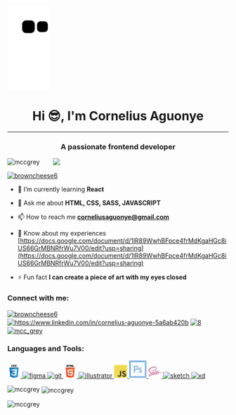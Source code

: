 ![MasterHead](https://raw.githubusercontent.com/preethamb97/preethamb97/2d66fcd6b470d45998ee71ab8f439d86ebad104e/github-contribution-grid-snake.svg)
<h1 align="center">Hi 😎, I'm Cornelius Aguonye</h1>
<hr>
<h3 align="center">A passionate frontend developer</h3>
<img align="right" alt"Coding" width="400" src="https://thumbs.gfycat.com/BoringGraveAmericanbobtail-max-1mb.gif">

<p align="left"> <img src="https://komarev.com/ghpvc/?username=mccgrey&label=Profile%20views&color=0e75b6&style=flat" alt="mccgrey" /> </p>

<p align="left"> <a href="https://twitter.com/browncheese6" target="blank"><img src="https://img.shields.io/twitter/follow/browncheese6?logo=twitter&style=for-the-badge" alt="browncheese6" /></a> </p>

- 🌱 I’m currently learning **React**

- 💬 Ask me about **HTML, CSS, SASS, JAVASCRIPT**

- 📫 How to reach me **corneliusaguonye@gmail.com**

- 📄 Know about my experiences [https://docs.google.com/document/d/1lR89WwhBFpce4frMdKgaHGc8iUS66GrMBNRfrWu7V00/edit?usp=sharing](https://docs.google.com/document/d/1lR89WwhBFpce4frMdKgaHGc8iUS66GrMBNRfrWu7V00/edit?usp=sharing)

- ⚡ Fun fact **I can create a piece of art with my eyes closed**

<h3 align="left">Connect with me:</h3>
<p align="left">
<a href="https://twitter.com/browncheese6" target="blank"><img align="center" src="https://raw.githubusercontent.com/rahuldkjain/github-profile-readme-generator/master/src/images/icons/Social/twitter.svg" alt="browncheese6" height="30" width="40" /></a>
<a href="https://linkedin.com/in/https://www.linkedin.com/in/cornelius-aguonye-5a6ab420b" target="blank"><img align="center" src="https://raw.githubusercontent.com/rahuldkjain/github-profile-readme-generator/master/src/images/icons/Social/linked-in-alt.svg" alt="https://www.linkedin.com/in/cornelius-aguonye-5a6ab420b" height="30" width="40" /></a>
<a href="https://fb.com/8" target="blank"><img align="center" src="https://raw.githubusercontent.com/rahuldkjain/github-profile-readme-generator/master/src/images/icons/Social/facebook.svg" alt="8" height="30" width="40" /></a>
<a href="https://instagram.com/mcc_grey" target="blank"><img align="center" src="https://raw.githubusercontent.com/rahuldkjain/github-profile-readme-generator/master/src/images/icons/Social/instagram.svg" alt="mcc_grey" height="30" width="40" /></a>
</p>

<h3 align="left">Languages and Tools:</h3>
<p align="left"> <a href="https://www.w3schools.com/css/" target="_blank" rel="noreferrer"> <img src="https://raw.githubusercontent.com/devicons/devicon/master/icons/css3/css3-original-wordmark.svg" alt="css3" width="30" height="30"/> </a> <a href="https://www.figma.com/" target="_blank" rel="noreferrer"> <img src="https://www.vectorlogo.zone/logos/figma/figma-icon.svg" alt="figma" width="30" height="30"/> </a> <a href="https://git-scm.com/" target="_blank" rel="noreferrer"> <img src="https://www.vectorlogo.zone/logos/git-scm/git-scm-icon.svg" alt="git" width="30" height="30"/> </a> <a href="https://www.w3.org/html/" target="_blank" rel="noreferrer"> <img src="https://raw.githubusercontent.com/devicons/devicon/master/icons/html5/html5-original-wordmark.svg" alt="html5" width="30" height="30"/> </a> <a href="https://www.adobe.com/in/products/illustrator.html" target="_blank" rel="noreferrer"> <img src="https://www.vectorlogo.zone/logos/adobe_illustrator/adobe_illustrator-icon.svg" alt="illustrator" width="30" height="30"/> </a> <a href="https://developer.mozilla.org/en-US/docs/Web/JavaScript" target="_blank" rel="noreferrer"> <img src="https://raw.githubusercontent.com/devicons/devicon/master/icons/javascript/javascript-original.svg" alt="javascript" width="30" height="30"/> </a> <a href="https://www.photoshop.com/en" target="_blank" rel="noreferrer"> <img src="https://raw.githubusercontent.com/devicons/devicon/master/icons/photoshop/photoshop-line.svg" alt="photoshop" width="40" height="40"/> </a> <a href="https://sass-lang.com" target="_blank" rel="noreferrer"> <img src="https://raw.githubusercontent.com/devicons/devicon/master/icons/sass/sass-original.svg" alt="sass" width="30" height="30"/> </a> <a href="https://www.sketch.com/" target="_blank" rel="noreferrer"> <img src="https://www.vectorlogo.zone/logos/sketchapp/sketchapp-icon.svg" alt="sketch" width="30" height="30"/> </a> <a href="https://www.adobe.com/products/xd.html" target="_blank" rel="noreferrer"> <img src="https://cdn.worldvectorlogo.com/logos/adobe-xd.svg" alt="xd" width="30" height="30"/> </a> </p>

<p><img align="left" src="https://github-readme-stats.vercel.app/api/top-langs?username=mccgrey&show_icons=true&locale=en&layout=compact" alt="mccgrey" /></p>

<p>&nbsp;<img align="center" src="https://github-readme-stats.vercel.app/api?username=mccgrey&show_icons=true&locale=en" alt="mccgrey" /></p>

<p><img align="center" src="https://github-readme-streak-stats.herokuapp.com/?user=mccgrey&" alt="mccgrey" /></p>
